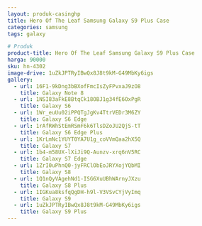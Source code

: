 ```yaml
---
layout: produk-casinghp
title: Hero Of The Leaf Samsung Galaxy S9 Plus Case
categories: samsung
tags: galaxy

# Produk
product-title: Hero Of The Leaf Samsung Galaxy S9 Plus Case
harga: 90000
sku: hn-4302
image-drive: 1uZkJPTRyIBwQx8J8t9kM-G49MbKy6igs
gallery:
  - url: 16F1-9kDng3bBXofFmcIsZyFPvxaJ9zO8
    title: Galaxy Note 8
  - url: 1NSI83aFkE8BtqCk18OBJ1g34fE6OxPgR
    title: Galaxy S6
  - url: 1Wr_euUu02iPPQTgJgKv4TtrVEDr3M6ZY
    title: Galaxy S6 Edge
  - url: 1rAfRWhStEmRSmF6k6TlsDZoJU2QjS-tT
    title: Galaxy S6 Edge Plus
  - url: 1KrLmNc1YUYT0YA7U1g_coVVmQaa2hX5Q
    title: Galaxy S7
  - url: 1b4-m58UX-lXiJi9Q-Aunzv-xrq6nV5RC
    title: Galaxy S7 Edge
  - url: 1ZrI0uPhnQ0-jyFRClObEoJRYXojYQbMI
    title: Galaxy S8
  - url: 1Q1nQyVAgehNd1-ISG6XuUBhWArnyJXzu
    title: Galaxy S8 Plus
  - url: 1IGKua8ksfqQgDH-h9l-V3VSvCYjVyImq
    title: Galaxy S9
  - url: 1uZkJPTRyIBwQx8J8t9kM-G49MbKy6igs
    title: Galaxy S9 Plus
---
```

